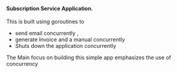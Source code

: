 #### Subscription Service Application.
This is built  using goroutines to 
- send email concurrently ,
- generate Invoice and a manual concurrently
- Shuts down the application concurrently

The Main focus on building this simple app emphasizes the use of concurrency
